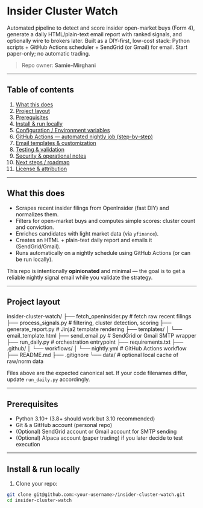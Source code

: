 # Insider Cluster Watch

Automated pipeline to detect and score insider open-market buys (Form 4), generate a daily HTML/plain-text email report with ranked signals, and optionally wire to brokers later. Built as a DIY-first, low-cost stack: Python scripts + GitHub Actions scheduler + SendGrid (or Gmail) for email. Start paper-only; no automatic trading.

> Repo owner: **Samie-Mirghani**

---

## Table of contents
1. [What this does](#what-this-does)  
2. [Project layout](#project-layout)  
3. [Prerequisites](#prerequisites)  
4. [Install & run locally](#install--run-locally)  
5. [Configuration / Environment variables](#configuration--environment-variables)  
6. [GitHub Actions — automated nightly job (step-by-step)](#github-actions---automated-nightly-job-step-by-step)  
7. [Email templates & customization](#email-templates--customization)  
8. [Testing & validation](#testing--validation)  
9. [Security & operational notes](#security--operational-notes)  
10. [Next steps / roadmap](#next-steps--roadmap)  
11. [License & attribution](#license--attribution)

---

## What this does
- Scrapes recent insider filings from OpenInsider (fast DIY) and normalizes them.  
- Filters for open-market buys and computes simple scores: cluster count and conviction.  
- Enriches candidates with light market data (via `yfinance`).  
- Creates an HTML + plain-text daily report and emails it (SendGrid/Gmail).  
- Runs automatically on a nightly schedule using GitHub Actions (or can be run locally).

This repo is intentionally **opinionated** and minimal — the goal is to get a reliable nightly signal email while you validate the strategy.

---

## Project layout

insider-cluster-watch/
├── fetch_openinsider.py # fetch raw recent filings
├── process_signals.py # filtering, cluster detection, scoring
├── generate_report.py # Jinja2 template rendering
├── templates/
│ └── email_template.html
├── send_email.py # SendGrid or Gmail SMTP wrapper
├── run_daily.py # orchestration entrypoint
├── requirements.txt
├── .github/
│ └── workflows/
│ └── nightly.yml # GitHub Actions workflow
├── README.md
├── .gitignore
└── data/ # optional local cache of raw/norm data


Files above are the expected canonical set. If your code filenames differ, update `run_daily.py` accordingly.

---

## Prerequisites
- Python 3.10+ (3.8+ should work but 3.10 recommended)  
- Git & a GitHub account (personal repo)  
- (Optional) SendGrid account or Gmail account for SMTP sending  
- (Optional) Alpaca account (paper trading) if you later decide to test execution

---

## Install & run locally

1. Clone your repo:
```bash
git clone git@github.com:<your-username>/insider-cluster-watch.git
cd insider-cluster-watch

